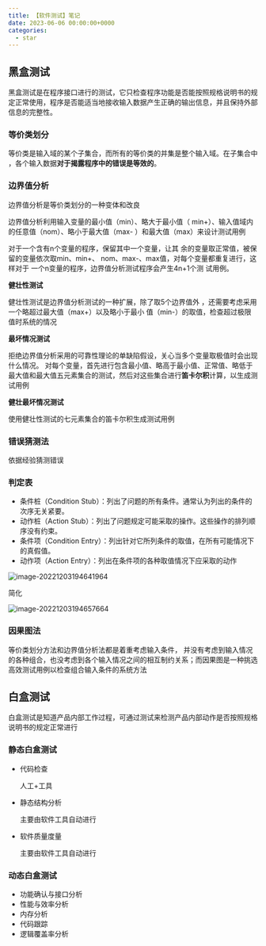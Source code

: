 ```yaml
---
title: 【软件测试】笔记
date: 2023-06-06 00:00:00+0000
categories: 
  - star
---
```


## 黑盒测试

黑盒测试是在程序接口进行的测试，它只检查程序功能是否能按照规格说明书的规定正常使用，程序是否能适当地接收输入数据产生正确的输出信息，并且保持外部信息的完整性。

### 等价类划分

等价类是输入域的某个子集合，而所有的等价类的并集是整个输入域。在子集合中 ，各个输入数据**对于揭露程序中的错误是等效的**。

### 边界值分析

边界值分析是等价类划分的一种变体和改良

边界值分析利用输入变量的最小值（min）、略大于最小值（ min+）、输入值域内的任意值（nom）、略小于最大值（max- ）和最大值（max）来设计测试用例

对于一个含有n个变量的程序，保留其中一个变量，让其 余的变量取正常值，被保留的变量依次取min、min+、 nom、max-、max值，对每个变量都重复进行，这样对于 一个n变量的程序，边界值分析测试程序会产生4n+1个测 试用例。

**健壮性测试**

健壮性测试是边界值分析测试的一种扩展，除了取5个边界值外 ，还需要考虑采用一个略超过最大值（max+）以及略小于最小 值（min-）的取值，检查超过极限值时系统的情况

**最坏情况测试**

拒绝边界值分析采用的可靠性理论的单缺陷假设，关心当多个变量取极值时会出现什么情况。 对每个变量，首先进行包含最小值、略高于最小值、正常值、略低于最大值和最大值五元素集合的测试，然后对这些集合进行**笛卡尔积**计算，以生成测试用例

**健壮最坏情况测试**

使用健壮性测试的七元素集合的笛卡尔积生成测试用例

### 错误猜测法

依据经验猜测错误

### 判定表

* 条件桩（Condition Stub）：列出了问题的所有条件。通常认为列出的条件的次序无关紧要。
* 动作桩（Action Stub）：列出了问题规定可能采取的操作。这些操作的排列顺序没有约束。
* 条件项（Condition Entry）：列出针对它所列条件的取值，在所有可能情况下的真假值。 
* 动作项（Action Entry）：列出在条件项的各种取值情况下应采取的动作

![image-20221203194641964](https://i.ibb.co/pfrFBZ5/image-20221203194641964.png)

简化

![image-20221203194657664](https://i.ibb.co/V2YQSRh/image-20221203194657664.png)

### 因果图法

等价类划分方法和边界值分析法都是着重考虑输入条件， 并没有考虑到输入情况的各种组合，也没考虑到各个输入情况之间的相互制约关系；而因果图是一种挑选高效测试用例以检查组合输入条件的系统方法

## 白盒测试

白盒测试是知道产品内部工作过程，可通过测试来检测产品内部动作是否按照规格说明书的规定正常进行

### 静态白盒测试

* 代码检查

  人工+工具

* 静态结构分析

  主要由软件工具自动进行

* 软件质量度量

  主要由软件工具自动进行

### 动态白盒测试

* 功能确认与接口分析
* 性能与效率分析
* 内存分析
* 代码跟踪
* 逻辑覆盖率分析